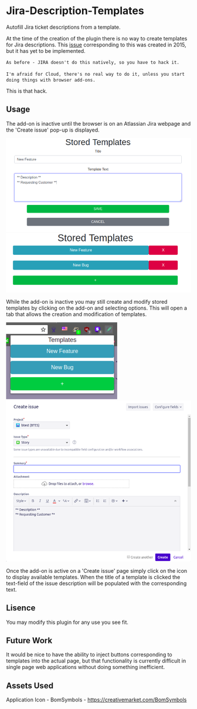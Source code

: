# Jira-Description-Templates
Autofill Jira ticket descriptions from a template.

At the time of the creation of the plugin there is no way to create templates for Jira descriptions. This [issue](https://community.atlassian.com/t5/Jira-questions/How-do-I-pre-populate-text-to-a-description-field-on-JIRA-Cloud/qaq-p/456606) corresponding to this was created in 2015, but it has yet to be implemented.

```
As before - JIRA doesn't do this natively, so you have to hack it.

I'm afraid for Cloud, there's no real way to do it, unless you start doing things with browser add-ons.
```
This is that hack.

## Usage
The add-on is inactive until the browser is on an Atlassian Jira webpage and the 'Create issue' pop-up is displayed.

![add template](https://github.com/BruceMacD/Jira-Description-Templates/blob/master/images/README_images/addTemplate.png)
![stored templates](https://github.com/BruceMacD/Jira-Description-Templates/blob/master/images/README_images/storedTemplates.png)

While the add-on is inactive you may still create and modify stored templates by clicking on the add-on and selecting options. This will open a tab that allows the creation and modification of templates.

![select template](https://github.com/BruceMacD/Jira-Description-Templates/blob/master/images/README_images/selectTemplate.png)
![populated issue](https://github.com/BruceMacD/Jira-Description-Templates/blob/master/images/README_images/populatedIssue.png)

Once the add-on is active on a 'Create issue' page simply click on the icon to display available templates. When the title of a template is clicked the text-field of the issue description will be populated with the corresponding text.

## Lisence
You may modify this plugin for any use you see fit.

## Future Work
It would be nice to have the ability to inject buttons corresponding to templates into the actual page, but that functionality is currently difficult in single page web applications without doing something inefficient.

## Assets Used
Application Icon - BomSymbols - https://creativemarket.com/BomSymbols
